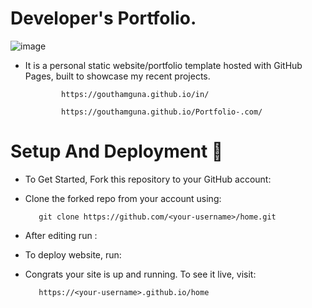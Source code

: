 # Developer's Portfolio.
  
   ![image](https://github.com/GouthamGuna/Portfolio-.com/actions/runs/2187469992)

   * It is a personal static website/portfolio template hosted with GitHub Pages, built to showcase my recent projects.
   
                 https://gouthamguna.github.io/in/ 
       
                 https://gouthamguna.github.io/Portfolio-.com/ 
        
# Setup And Deployment 🔧

  * To Get Started, Fork this repository to your GitHub account:

  * Clone the forked repo from your account using:
  
           git clone https://github.com/<your-username>/home.git
  
  * After editing run :
  
 * To deploy website, run:
  
* Congrats your site is up and running. To see it live, visit:
  
         https://<your-username>.github.io/home
